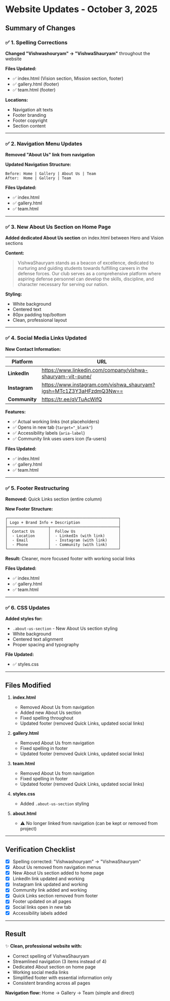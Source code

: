 # Website Updates - October 3, 2025

## Summary of Changes

### ✅ **1. Spelling Corrections**
**Changed "Vishwashouryam" → "VishwaShauryam"** throughout the website

**Files Updated:**
- ✅ index.html (Vision section, Mission section, footer)
- ✅ gallery.html (footer)
- ✅ team.html (footer)

**Locations:**
- Navigation alt texts
- Footer branding
- Footer copyright
- Section content

---

### ✅ **2. Navigation Menu Updates**

**Removed "About Us" link from navigation**

**Updated Navigation Structure:**
```
Before: Home | Gallery | About Us | Team
After:  Home | Gallery | Team
```

**Files Updated:**
- ✅ index.html
- ✅ gallery.html
- ✅ team.html

---

### ✅ **3. New About Us Section on Home Page**

**Added dedicated About Us section** on index.html between Hero and Vision sections

**Content:**
> VishwaShauryam stands as a beacon of excellence, dedicated to nurturing and guiding students towards fulfilling careers in the defense forces. Our club serves as a comprehensive platform where aspiring defense personnel can develop the skills, discipline, and character necessary for serving our nation.

**Styling:**
- White background
- Centered text
- 80px padding top/bottom
- Clean, professional layout

---

### ✅ **4. Social Media Links Updated**

**New Contact Information:**

| Platform | URL |
|----------|-----|
| **LinkedIn** | https://www.linkedin.com/company/vishwa-shauryam-vit-pune/ |
| **Instagram** | https://www.instagram.com/vishwa_shauryam?igsh=MTc1Z3Y3aHFzdmQ3Nw== |
| **Community** | https://tr.ee/qVTuAcWifQ |

**Features:**
- ✅ Actual working links (not placeholders)
- ✅ Opens in new tab (`target="_blank"`)
- ✅ Accessibility labels (`aria-label`)
- ✅ Community link uses users icon (fa-users)

**Files Updated:**
- ✅ index.html
- ✅ gallery.html
- ✅ team.html

---

### ✅ **5. Footer Restructuring**

**Removed:** Quick Links section (entire column)

**New Footer Structure:**
```
┌─────────────────────────────────────────────────┐
│ Logo + Brand Info + Description                 │
├──────────────────┬──────────────────────────────┤
│  Contact Us      │  Follow Us                   │
│  - Location      │  - LinkedIn (with link)      │
│  - Email         │  - Instagram (with link)     │
│  - Phone         │  - Community (with link)     │
└──────────────────┴──────────────────────────────┘
```

**Result:** Cleaner, more focused footer with working social links

**Files Updated:**
- ✅ index.html
- ✅ gallery.html
- ✅ team.html

---

### ✅ **6. CSS Updates**

**Added styles for:**
- `.about-us-section` - New About Us section styling
- White background
- Centered text alignment
- Proper spacing and typography

**File Updated:**
- ✅ styles.css

---

## Files Modified

1. **index.html**
   - Removed About Us from navigation
   - Added new About Us section
   - Fixed spelling throughout
   - Updated footer (removed Quick Links, updated social links)

2. **gallery.html**
   - Removed About Us from navigation
   - Fixed spelling in footer
   - Updated footer (removed Quick Links, updated social links)

3. **team.html**
   - Removed About Us from navigation
   - Fixed spelling in footer
   - Updated footer (removed Quick Links, updated social links)

4. **styles.css**
   - Added `.about-us-section` styling

5. **about.html**
   - ⚠️ No longer linked from navigation (can be kept or removed from project)

---

## Verification Checklist

- [x] Spelling corrected: "Vishwashouryam" → "VishwaShauryam"
- [x] About Us removed from navigation menus
- [x] New About Us section added to home page
- [x] LinkedIn link updated and working
- [x] Instagram link updated and working
- [x] Community link added and working
- [x] Quick Links section removed from footer
- [x] Footer updated on all pages
- [x] Social links open in new tab
- [x] Accessibility labels added

---

## Result

✨ **Clean, professional website with:**
- Correct spelling of VishwaShauryam
- Streamlined navigation (3 items instead of 4)
- Dedicated About section on home page
- Working social media links
- Simplified footer with essential information only
- Consistent branding across all pages

**Navigation flow:** Home → Gallery → Team (simple and direct)
